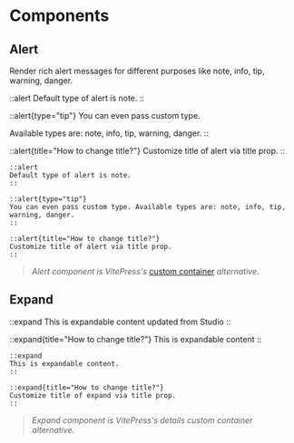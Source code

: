 # Components

## Alert

Render rich alert messages for different purposes like note, info, tip, warning, danger.

::alert
Default type of alert is note.
::

::alert{type="tip"}
You can even pass custom type.

Available types are: note, info, tip, warning, danger.
::

::alert{title="How to change title?"}
Customize title of alert via title prop.
::

```mdc
::alert
Default type of alert is note.
::

::alert{type="tip"}
You can even pass custom type. Available types are: note, info, tip, warning, danger.
::

::alert{title="How to change title?"}
Customize title of alert via title prop.
::
```

> _Alert component is VitePress's_ [custom container](https://vitepress.dev/guide/markdown#custom-containers) _alternative._

## Expand

::expand
This is expandable content updated from Studio
::

::expand{title="How to change title?"}
This is expandable content
::

```mdc
::expand
This is expandable content.
::

::expand{title="How to change title?"}
Customize title of expand via title prop.
::
```

> _Expand component is VitePress's_ _details_ _custom container alternative._
